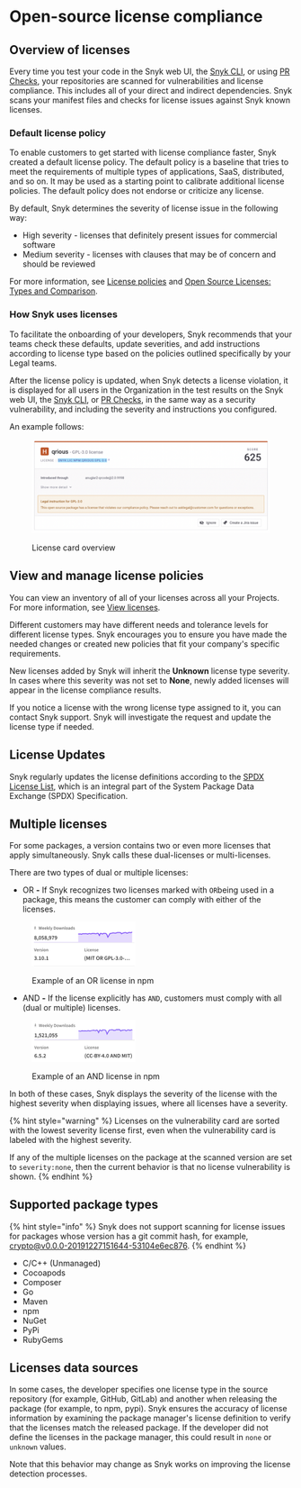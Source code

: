 # Open-source license compliance

## Overview of licenses

Every time you test your code in the Snyk web UI, the [Snyk CLI](../../../developer-tools/snyk-cli/), or using [PR Checks](../../pull-requests/pull-request-checks/), your repositories are scanned for vulnerabilities and license compliance. This includes all of your direct and indirect dependencies. Snyk scans your manifest files and checks for license issues against Snyk known licenses.

### Default license policy

To enable customers to get started with license compliance faster, Snyk created a default license policy. The default policy is a baseline that tries to meet the requirements of multiple types of applications, SaaS, distributed, and so on. It may be used as a starting point to calibrate additional license policies. The default policy does not endorse or criticize any license.

By default, Snyk determines the severity of license issue in the following way:

* High severity - licenses that definitely present issues for commercial software
* Medium severity - licenses with clauses that may be of concern and should be reviewed

For more information, see [License policies](../../../manage-risk/policies/license-policies/) and [Open Source Licenses: Types and Comparison](https://snyk.io/learn/open-source-licenses/).

### How Snyk uses licenses

To facilitate the onboarding of your developers, Snyk recommends that your teams check these defaults, update severities, and add instructions according to license type based on the policies outlined specifically by your Legal teams.

After the license policy is updated, when Snyk detects a license violation, it is displayed for all users in the Organization in the test results on the Snyk web UI, the [Snyk CLI](../../../developer-tools/snyk-cli/), or [PR Checks](../../pull-requests/pull-request-checks/), in the same way as a security vulnerability, and including the severity and instructions you configured.

An example follows:

<div align="left"><figure><img src="../../../.gitbook/assets/image5.png" alt=""><figcaption><p>License card overview</p></figcaption></figure></div>

## View and manage license policies

You can view an inventory of all of your licenses across all your Projects. For more information, see [View licenses](../../../manage-risk/reporting/dependencies-and-licenses/view-licenses.md).

Different customers may have different needs and tolerance levels for different license types. Snyk encourages you to ensure you have made the needed changes or created new policies that fit your company's specific requirements.

New licenses added by Snyk will inherit the **Unknown** license type severity. In cases where this severity was not set to **None**, newly added licenses will appear in the license compliance results.

If you notice a license with the wrong license type assigned to it, you can contact Snyk support. Snyk will investigate the request and update the license type if needed.

## License Updates

Snyk regularly updates the license definitions according to the [SPDX License List](https://spdx.org/licenses/), which is an integral part of the System Package Data Exchange (SPDX) Specification.

## Multiple licenses

For some packages, a version contains two or even more licenses that apply simultaneously. Snyk calls these dual-licenses or multi-licenses.

There are two types of dual or multiple licenses:

* OR **-** If Snyk recognizes two licenses marked with `OR`being used in a package, this means the customer can comply with either of the licenses.

<figure><img src="../../../.gitbook/assets/image (226).png" alt="" width="184"><figcaption><p>Example of an OR license in npm</p></figcaption></figure>

* AND **-** If the license explicitly has `AND`, customers must comply with all (dual or multiple) licenses.

<figure><img src="../../../.gitbook/assets/image (1).png" alt="" width="185"><figcaption><p>Example of an AND license in npm</p></figcaption></figure>

In both of these cases, Snyk displays the severity of the license with the highest severity when displaying issues, where all licenses have a severity.&#x20;

{% hint style="warning" %}
Licenses on the vulnerability card are sorted with the lowest severity license first, even when the vulnerability card is labeled with the highest severity.&#x20;

If any of the multiple licenses on the package at the scanned version are set to `severity:none`, then the current behavior is that no license vulnerability is shown.&#x20;
{% endhint %}

## **Supported package types**

{% hint style="info" %}
Snyk does not support scanning for license issues for packages whose version has a git commit hash, for example, crypto@v0.0.0-20191227151644-53104e6ec876.
{% endhint %}

* C/C++ (Unmanaged)
* Cocoapods
* Composer
* Go
* Maven
* npm
* NuGet
* PyPi
* RubyGems

## Licenses data sources

In some cases, the developer specifies one license type in the source repository (for example, GitHub, GitLab) and another when releasing the package (for example, to npm, pypi). Snyk ensures the accuracy of license information by examining the package manager's license definition to verify that the licenses match the released package. If the developer did not define the licenses in the package manager, this could result in `none` or `unknown` values.

Note that this behavior may change as Snyk works on improving the license detection processes.
